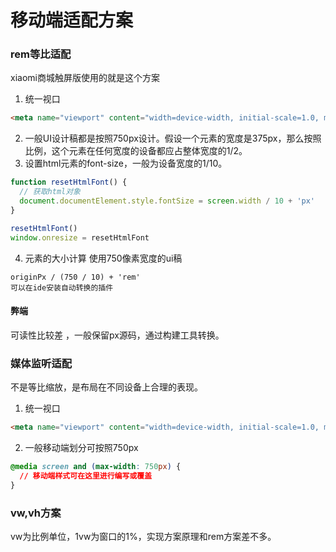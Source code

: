 # 移动端适配方案

### rem等比适配
xiaomi商城触屏版使用的就是这个方案
1. 统一视口
``` html
<meta name="viewport" content="width=device-width, initial-scale=1.0, minimum-scale=1.0, maximum-scale=1.0, user-scalable=no" />
```
2. 一般UI设计稿都是按照750px设计。假设一个元素的宽度是375px，那么按照比例，这个元素在任何宽度的设备都应占整体宽度的1/2。
3. 设置html元素的font-size，一般为设备宽度的1/10。
```js
function resetHtmlFont() {
  // 获取html对象
  document.documentElement.style.fontSize = screen.width / 10 + 'px'
}

resetHtmlFont()
window.onresize = resetHtmlFont
```
4. 元素的大小计算
使用750像素宽度的ui稿
```
originPx / (750 / 10) + 'rem' 
可以在ide安装自动转换的插件
```
#### 弊端
可读性比较差 ，一般保留px源码，通过构建工具转换。

### 媒体监听适配
不是等比缩放，是布局在不同设备上合理的表现。
1. 统一视口
``` html
<meta name="viewport" content="width=device-width, initial-scale=1.0, minimum-scale=1.0, maximum-scale=1.0, user-scalable=no" />
```
2. 一般移动端划分可按照750px 
``` css
@media screen and (max-width: 750px) {
  // 移动端样式可在这里进行编写或覆盖
}
```
### vw,vh方案
vw为比例单位，1vw为窗口的1%，实现方案原理和rem方案差不多。
